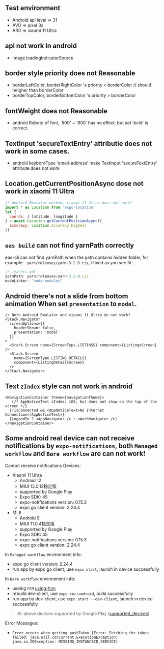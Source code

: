 ## Test environment
- Android api level => 31
- AVD => pixel 3a
- ARD => xiaomi 11 Ultra

## api not work in android
- Image.loadingIndicatorSource

## border style priority does not Reasonable
- borderLeftColor, borderRightColor 's priority < borderColor // should heigher than borderColor
- borderTopColor, borderBottomColor 's priority > borderColor

## fontWeight does not Reasonable
- android Roboto of font, '500' ~ '900' has no effect, but set 'bold' is correct.

## TextInput 'secureTextEntry' attributie does not work in some cases.
- android keybordType 'email-address' make TextInput 'secureTextEntry' attribute does not work

## Location.getCurrentPositionAsync dose not work in xiaomi 11 Ultra

```js
// Android Emulator worked, xiaomi 11 Ultra does not work!
import * as Location from 'expo-location'
let {
  coords: { latitude, longitude }
} = await Location.getCurrentPositionAsync({
  accuracy: Location.Accuracy.Highest
})
```

## `eas build` can not find yarnPath correctly

eas-cli can not find yarnPath when the path contains hidden folder, for example: `.yarn/releases/yarn-3.2.0.cjs`,
i fixed as you see fit:

```js
// .yarnrc.yml
yarnPath: yarn/releases/yarn-3.2.0.cjs
nodeLinker: "node-modules"
```

## Android there's not a slide from bottom animation When set `presentation` to `modal`.

```
// Both Android Emulator and xiaomi 11 Ultra do not work!
<Stack.Navigator
  screenOptions={{
    headerShown: false,
    presentation: 'modal'
  }}
>
  <Stack.Screen name={ScreenType.LISTINGS} component={ListingsScreen} />
  <Stack.Screen
    name={ScreenType.LISTING_DETAILS}
    component={ListingDetailsScreen}
  />
</Stack.Navigator>
```

## Text `zIndex` style can not work in android

```tsx
<NavigationContainer theme={navigationTheme}>
   {/* AppNoticeText zIndex: 100, but does not show on the top of the screen */}
  {!isConnected && <AppNoticeText>No Internet Connection</AppNoticeText>}
  {LoggedIn ? <AppNavigator /> : <AuthNavigator />}
</NavigationContainer>
```

## Some android real device can not receive notifications by `expo-notifications`, both `Managed workflow` and `Bare workflow` are can not work!

Cannot receive notifications Devices:
  - Xiaomi 11 Ultra
    - Android 12
    - MIUI 13.0.12稳定版
    - supported by Google Play
    - Expo SDK: 45
    - expo-notifications version: 0.15.3
    - expo go client version: 2.24.4
  - MI 8
    - Android 9
    - MIUI 11.0.4稳定版
    - supported by Google Play
    - Expo SDK: 45
    - expo-notifications version: 0.15.3
    - expo go client version: 2.24.4

In `Managed workflow` environment info:
  - expo go client version: 2.24.4
  -  run app by expo go client, use `expo start`, launch in device successfully

In `Bare workflow` environment info:
  - useing `FCM` [using-fcm](https://docs.expo.dev/push-notifications/using-fcm/)
  - rebuild dev-client, use `expo run:android`, build successfully
  - run app by dev-client, use `expo start --dev-client`, launch in device successfully

> All above devices supported by Google Play ([supported_devices](https://storage.googleapis.com/play_public/supported_devices.html))

Error Messages:
  - `Error occurs when getting pushToken [Error: Fetching the token failed: java.util.concurrent.ExecutionException: java.io.IOException: MISSING_INSTANCEID_SERVICE]`

